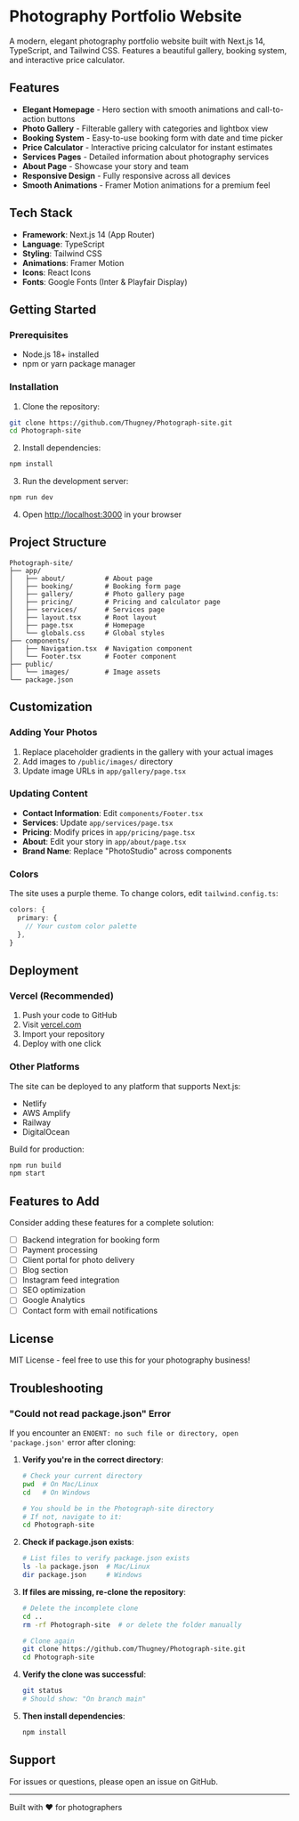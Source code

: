 # Photography Portfolio Website

A modern, elegant photography portfolio website built with Next.js 14, TypeScript, and Tailwind CSS. Features a beautiful gallery, booking system, and interactive price calculator.

## Features

- **Elegant Homepage** - Hero section with smooth animations and call-to-action buttons
- **Photo Gallery** - Filterable gallery with categories and lightbox view
- **Booking System** - Easy-to-use booking form with date and time picker
- **Price Calculator** - Interactive pricing calculator for instant estimates
- **Services Pages** - Detailed information about photography services
- **About Page** - Showcase your story and team
- **Responsive Design** - Fully responsive across all devices
- **Smooth Animations** - Framer Motion animations for a premium feel

## Tech Stack

- **Framework**: Next.js 14 (App Router)
- **Language**: TypeScript
- **Styling**: Tailwind CSS
- **Animations**: Framer Motion
- **Icons**: React Icons
- **Fonts**: Google Fonts (Inter & Playfair Display)

## Getting Started

### Prerequisites

- Node.js 18+ installed
- npm or yarn package manager

### Installation

1. Clone the repository:
```bash
git clone https://github.com/Thugney/Photograph-site.git
cd Photograph-site
```

2. Install dependencies:
```bash
npm install
```

3. Run the development server:
```bash
npm run dev
```

4. Open [http://localhost:3000](http://localhost:3000) in your browser

## Project Structure

```
Photograph-site/
├── app/
│   ├── about/          # About page
│   ├── booking/        # Booking form page
│   ├── gallery/        # Photo gallery page
│   ├── pricing/        # Pricing and calculator page
│   ├── services/       # Services page
│   ├── layout.tsx      # Root layout
│   ├── page.tsx        # Homepage
│   └── globals.css     # Global styles
├── components/
│   ├── Navigation.tsx  # Navigation component
│   └── Footer.tsx      # Footer component
├── public/
│   └── images/         # Image assets
└── package.json
```

## Customization

### Adding Your Photos

1. Replace placeholder gradients in the gallery with your actual images
2. Add images to `/public/images/` directory
3. Update image URLs in `app/gallery/page.tsx`

### Updating Content

- **Contact Information**: Edit `components/Footer.tsx`
- **Services**: Update `app/services/page.tsx`
- **Pricing**: Modify prices in `app/pricing/page.tsx`
- **About**: Edit your story in `app/about/page.tsx`
- **Brand Name**: Replace "PhotoStudio" across components

### Colors

The site uses a purple theme. To change colors, edit `tailwind.config.ts`:

```typescript
colors: {
  primary: {
    // Your custom color palette
  },
}
```

## Deployment

### Vercel (Recommended)

1. Push your code to GitHub
2. Visit [vercel.com](https://vercel.com)
3. Import your repository
4. Deploy with one click

### Other Platforms

The site can be deployed to any platform that supports Next.js:
- Netlify
- AWS Amplify
- Railway
- DigitalOcean

Build for production:
```bash
npm run build
npm start
```

## Features to Add

Consider adding these features for a complete solution:

- [ ] Backend integration for booking form
- [ ] Payment processing
- [ ] Client portal for photo delivery
- [ ] Blog section
- [ ] Instagram feed integration
- [ ] SEO optimization
- [ ] Google Analytics
- [ ] Contact form with email notifications

## License

MIT License - feel free to use this for your photography business!

## Troubleshooting

### "Could not read package.json" Error

If you encounter an `ENOENT: no such file or directory, open 'package.json'` error after cloning:

1. **Verify you're in the correct directory**:
   ```bash
   # Check your current directory
   pwd  # On Mac/Linux
   cd   # On Windows

   # You should be in the Photograph-site directory
   # If not, navigate to it:
   cd Photograph-site
   ```

2. **Check if package.json exists**:
   ```bash
   # List files to verify package.json exists
   ls -la package.json  # Mac/Linux
   dir package.json     # Windows
   ```

3. **If files are missing, re-clone the repository**:
   ```bash
   # Delete the incomplete clone
   cd ..
   rm -rf Photograph-site  # or delete the folder manually

   # Clone again
   git clone https://github.com/Thugney/Photograph-site.git
   cd Photograph-site
   ```

4. **Verify the clone was successful**:
   ```bash
   git status
   # Should show: "On branch main"
   ```

5. **Then install dependencies**:
   ```bash
   npm install
   ```

## Support

For issues or questions, please open an issue on GitHub.

---

Built with ❤️ for photographers